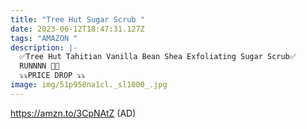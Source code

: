 ```yaml
---
title: "Tree Hut Sugar Scrub "
date: 2023-06-12T18:47:31.127Z
tags: "AMAZON "
description: |-
  ✅️Tree Hut Tahitian Vanilla Bean Shea Exfoliating Sugar Scrub✅️
  RUNNNN 🏃🏃
  ⤵️⤵️PRICE DROP ⤵️⤵️
image: img/51p958na1cl._sl1000_.jpg
---
```

https://amzn.to/3CpNAtZ (AD)